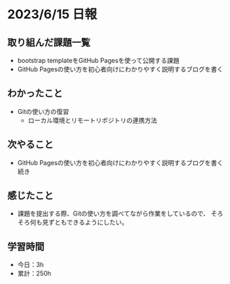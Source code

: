 # 2023/6/15 日報
## 取り組んだ課題一覧
- bootstrap templateをGitHub Pagesを使って公開する課題
- GitHub Pagesの使い方を初心者向けにわかりやすく説明するブログを書く

## わかったこと
- Gitの使い方の復習
  - ローカル環境とリモートリポジトリの連携方法

## 次やること
- GitHub Pagesの使い方を初心者向けにわかりやすく説明するブログを書く続き

## 感じたこと
- 課題を提出する際、Gitの使い方を調べてながら作業をしているので、
  そろそろ何も見ずともできるようにしたい。

## 学習時間
- 今日：3h
- 累計：250h
